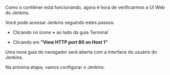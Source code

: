 Como o contêiner está funcionando, agora é hora de verificarmos a UI Web do Jenkins.

Você pode acessar Jenkins seguindo estes passos:

- Clicando no ícone **+** ao lado da guia Terminal

- Clicando em **"View HTTP port 80 on Host 1"**

Uma nova guia do navegador será aberta com a interface do usuário do Jenkins.

Na próxima etapa, vamos configurar o Jenkins.

